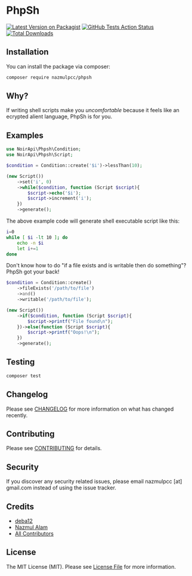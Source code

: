# PhpSh
[![Latest Version on Packagist](https://img.shields.io/packagist/v/nazmulpcc/phpsh.svg?style=flat-square)](https://packagist.org/packages/nazmulpcc/phpsh)
[![GitHub Tests Action Status](https://img.shields.io/github/workflow/status/nazmulpcc/phpsh/run-tests?label=tests)](https://github.com/nazmulpcc/phpsh/actions?query=workflow%3Arun-tests+branch%3Amaster)
[![Total Downloads](https://img.shields.io/packagist/dt/nazmulpcc/phpsh.svg?style=flat-square)](https://packagist.org/packages/nazmulpcc/phpsh)
 
## Installation

You can install the package via composer:

```bash
composer require nazmulpcc/phpsh
```

## Why?

If writing shell scripts make you *uncomfortable* because it feels like an ecrypted alient language, PhpSh is for you.

## Examples

```php
use NoirApi\Phpsh\Condition;
use NoirApi\Phpsh\Script;

$condition = Condition::create('$i')->lessThan(10);

(new Script())
    ->set('i', 0)
    ->while($condition, function (Script $script){
        $script->echo('$i');
        $script->increment('i');
    })
    ->generate();
```
The above example code will generate shell executable script like this:
``` sh
i=0
while [ $i -lt 10 ]; do
    echo -n $i
    let i+=1
done
```
Don't know how to do "if a file exists and is writable then do something"? PhpSh got your back!
```php
$condition = Condition::create()
    ->fileExists('/path/to/file')
    ->and()
    ->writable('/path/to/file');

(new Script())
    ->if($condition, function (Script $script){
        $script->printf("File found\n");
    })->else(function (Script $script){
        $script->printf("Oops!\n");
    })
    ->generate();
```  
## Testing

``` bash
composer test
```

## Changelog

Please see [CHANGELOG](CHANGELOG.md) for more information on what has changed recently.

## Contributing

Please see [CONTRIBUTING](CONTRIBUTING.md) for details.

## Security

If you discover any security related issues, please email nazmulpcc [at] gmail.com instead of using the issue tracker.

## Credits

- [deba12](https://github.com/deba12)
- [Nazmul Alam](https://github.com/nazmulpcc)
- [All Contributors](../../contributors)

## License

The MIT License (MIT). Please see [License File](LICENSE.md) for more information.
